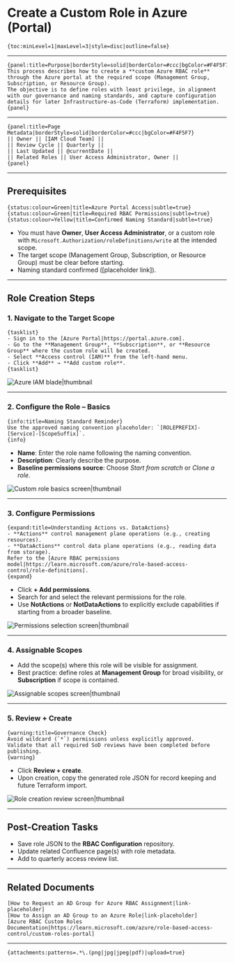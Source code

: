 # Create a Custom Role in Azure (Portal)

```wiki
{toc:minLevel=1|maxLevel=3|style=disc|outline=false}
```

---

```wiki
{panel:title=Purpose|borderStyle=solid|borderColor=#ccc|bgColor=#F4F5F7}
This process describes how to create a **custom Azure RBAC role** through the Azure portal at the required scope (Management Group, Subscription, or Resource Group).  
The objective is to define roles with least privilege, in alignment with our governance and naming standards, and capture configuration details for later Infrastructure-as-Code (Terraform) implementation.
{panel}
```

---

```wiki
{panel:title=Page Metadata|borderStyle=solid|borderColor=#ccc|bgColor=#F4F5F7}
|| Owner || [IAM Cloud Team] ||
|| Review Cycle || Quarterly ||
|| Last Updated || @currentDate ||
|| Related Roles || User Access Administrator, Owner ||
{panel}
```

---

## Prerequisites

```wiki
{status:colour=Green|title=Azure Portal Access|subtle=true}
{status:colour=Green|title=Required RBAC Permissions|subtle=true}
{status:colour=Yellow|title=Confirmed Naming Standard|subtle=true}
```

* You must have **Owner**, **User Access Administrator**, or a custom role with `Microsoft.Authorization/roleDefinitions/write` at the intended scope.
* The target scope (Management Group, Subscription, or Resource Group) must be clear before starting.
* Naming standard confirmed (\[placeholder link]).

---

## Role Creation Steps

### 1. Navigate to the Target Scope

```wiki
{tasklist}
- Sign in to the [Azure Portal|https://portal.azure.com].
- Go to the **Management Group**, **Subscription**, or **Resource Group** where the custom role will be created.
- Select **Access control (IAM)** from the left-hand menu.
- Click **Add** → **Add custom role**.
{tasklist}
```

![Azure IAM blade|thumbnail](link-to-screenshot-B1)

---

### 2. Configure the Role – Basics

```wiki
{info:title=Naming Standard Reminder}
Use the approved naming convention placeholder: `[ROLEPREFIX]-[Service]-[ScopeSuffix]`.
{info}
```

* **Name**: Enter the role name following the naming convention.
* **Description**: Clearly describe the purpose.
* **Baseline permissions source**: Choose *Start from scratch* or *Clone a role*.

![Custom role basics screen|thumbnail](link-to-screenshot-B2)

---

### 3. Configure Permissions

```wiki
{expand:title=Understanding Actions vs. DataActions}
- **Actions** control management plane operations (e.g., creating resources).
- **DataActions** control data plane operations (e.g., reading data from storage).
Refer to the [Azure RBAC permissions model|https://learn.microsoft.com/azure/role-based-access-control/role-definitions].
{expand}
```

* Click **+ Add permissions**.
* Search for and select the relevant permissions for the role.
* Use **NotActions** or **NotDataActions** to explicitly exclude capabilities if starting from a broader baseline.

![Permissions selection screen|thumbnail](link-to-screenshot-B3)

---

### 4. Assignable Scopes

* Add the scope(s) where this role will be visible for assignment.
* Best practice: define roles at **Management Group** for broad visibility, or **Subscription** if scope is contained.

![Assignable scopes screen|thumbnail](link-to-screenshot-B4)

---

### 5. Review + Create

```wiki
{warning:title=Governance Check}
Avoid wildcard (`*`) permissions unless explicitly approved.  
Validate that all required SoD reviews have been completed before publishing.
{warning}
```

* Click **Review + create**.
* Upon creation, copy the generated role JSON for record keeping and future Terraform import.

![Role creation review screen|thumbnail](link-to-screenshot-B5)

---

## Post-Creation Tasks

* Save role JSON to the **RBAC Configuration** repository.
* Update related Confluence page(s) with role metadata.
* Add to quarterly access review list.

---

## Related Documents

```wiki
[How to Request an AD Group for Azure RBAC Assignment|link-placeholder]
[How to Assign an AD Group to an Azure Role|link-placeholder]
[Azure RBAC Custom Roles Documentation|https://learn.microsoft.com/azure/role-based-access-control/custom-roles-portal]
```

---

```wiki
{attachments:patterns=.*\.(png|jpg|jpeg|pdf)|upload=true}
```